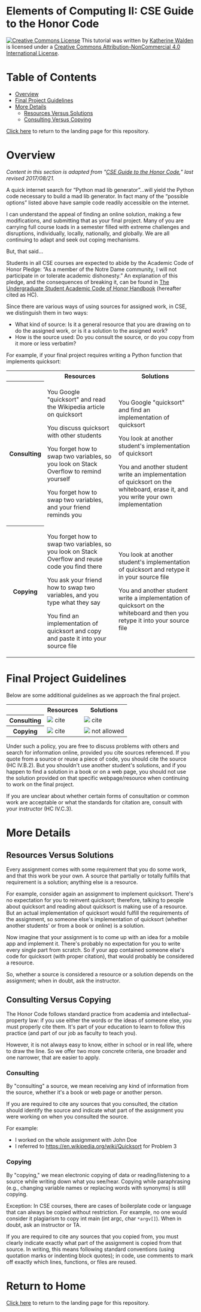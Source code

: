 # Elements of Computing II: CSE Guide to the Honor Code

<a href="http://creativecommons.org/licenses/by-nc/4.0/" rel="license"><img style="border-width: 0;" src="https://i.creativecommons.org/l/by-nc/4.0/88x31.png" alt="Creative Commons License" /></a>
This tutorial was written by <a href="https://github.com/kwaldenphd">Katherine Walden</a> is licensed under a <a href="http://creativecommons.org/licenses/by-nc/4.0/" rel="license">Creative Commons Attribution-NonCommercial 4.0 International License</a>.

# Table of Contents

- [Overview](#overview)
- [Final Project Guidelines](#final-project-guidelines)
- [More Details](#more-details)
  * [Resources Versus Solutions](#resources-versus-solutions)
  * [Consulting Versus Copying](#consulting-versus-copying)

[Click here](https://github.com/kwaldenphd/eoc-final-project-resources) to return to the landing page for this repository.

# Overview

*Content in this section is adapted from "[CSE Guide to the Honor Code](https://cse.nd.edu/undergraduate/cse-guide-to-the-honor-code)," last revised 2017/08/21.*

A quick internet search for “Python mad lib generator”...will yield the Python code necessary to build a mad lib generator. In fact many of the “possible options” listed above have sample code readily accessible on the internet.

I can understand the appeal of finding an online solution, making a few modifications, and submitting that as your final project. Many of you are carrying full course loads in a semester filled with extreme challenges and disruptions, individually, locally, nationally, and globally. We are all continuing to adapt and seek out coping mechanisms.

But, that said...

Students in all CSE courses are expected to abide by the Academic Code of Honor Pledge: “As a member of the Notre Dame community, I will not participate in or tolerate academic dishonesty.” An explanation of this pledge, and the consequences of breaking it, can be found in [The Undergraduate Student Academic Code of Honor Handbook](https://honorcode.nd.edu/) (hereafter cited as HC). 

Since there are various ways of using sources for assigned work, in CSE, we distinguish them in two ways:
- What kind of source: Is it a general resource that you are drawing on to do the assigned work, or is it a solution to the assigned work?
- How is the source used: Do you consult the source, or do you copy from it more or less verbatim?

For example, if your final project requires writing a Python function that implements quicksort:
<table><tr><td></td>
    <th>Resources</th>
    <th>Solutions</th>
    </tr>
    <tr><th>Consulting</th>
        <td> <p>You Google "quicksort" and read the Wikipedia article on quicksort</p>
                <p>You discuss quicksort with other students</p>
                <p>You forget how to swap two variables, so you look on Stack Overflow to remind yourself</p>
                <p>You forget how to swap two variables, and your friend reminds you</p></td>
        <td> <p>You Google "quicksort" and find an implementation of quicksort</p>
                <p>You look at another student's implementation of quicksort</p>
                <p>You and another student write an implementation of quicksort on the whiteboard, erase it, and you write your own implementation</p>
        </td>
    </tr>
    <tr><th>Copying</th>
        <td> <p>You forget how to swap two variables, so you look on Stack Overflow and reuse code you find there</p>
                <p>You ask your friend how to swap two variables, and you type what they say</p>
                <p>You find an implementation of quicksort and copy and paste it into your source file</p>
        </td>
        <td><p>You look at another student's implementation of quicksort and retype it in your source file</p>
            <p>You and another student write a implementation of quicksort on the whiteboard and then you retype it into your source file</p>
        </td>
    </tr>
    </table>

# Final Project Guidelines

Below are some additional guidelines as we approach the final project.  

<table><tr><td></td>
    <th>Resources</th>
    <th>Solutions</th>
    </tr>
    <tr><th>Consulting</th>
        <td><img src="https://via.placeholder.com/15/008000/000000?text=+">  cite</td>
        <td><img src="https://via.placeholder.com/15/008000/000000?text=+">  cite</td>
    </tr>
    <tr><th>Copying</th>
        <td><img src="https://via.placeholder.com/15/008000/000000?text=+">  cite</td>
        <td><img src="https://via.placeholder.com/15/FF0000/000000?text=+">  not allowed</td>
    </tr>
    </table>
    
Under such a policy, you are free to discuss problems with others and search for information online, provided you cite sources referenced. If you quote from a source or reuse a piece of code, you should cite the source (HC IV.B.2). But you shouldn't use another student's solutions, and if you happen to find a solution in a book or on a web page, you should not use the solution provided on that specific webpage/resource when continuing to work on the final project.

If you are unclear about whether certain forms of consultation or common work are acceptable or what the standards for citation are, consult with your instructor (HC IV.C.3).

# More Details

## Resources Versus Solutions

Every assignment comes with some requirement that you do some work, and that this work be your own. A source that partially or totally fulfills that requirement is a solution; anything else is a resource.

For example, consider again an assignment to implement quicksort. There's no expectation for you to reinvent quicksort; therefore, talking to people about quicksort and reading about quicksort is making use of a resource. But an actual implementation of quicksort would fulfill the requirements of the assignment, so someone else's implementation of quicksort (whether another students' or from a book or online) is a solution.

Now imagine that your assignment is to come up with an idea for a mobile app and implement it. There's probably no expectation for you to write every single part from scratch. So if your app contained someone else's code for quicksort (with proper citation), that would probably be considered a resource.

So, whether a source is considered a resource or a solution depends on the assignment; when in doubt, ask the instructor.

## Consulting Versus Copying

The Honor Code follows standard practice from academia and intellectual-property law: if you use either the words or the ideas of someone else, you must properly cite them. It's part of your education to learn to follow this practice (and part of our job as faculty to teach you).

However, it is not always easy to know, either in school or in real life, where to draw the line. So we offer two more concrete criteria, one broader and one narrower, that are easier to apply.

### Consulting

By "consulting" a source, we mean receiving any kind of information from the source, whether it's a book or web page or another person.

If you are required to cite any sources that you consulted, the citation should identify the source and indicate what part of the assignment you were working on when you consulted the source. 

For example:
- I worked on the whole assignment with John Doe
- I referred to https://en.wikipedia.org/wiki/Quicksort for Problem 3

### Copying

By "copying," we mean electronic copying of data or reading/listening to a source while writing down what you see/hear. Copying while paraphrasing (e.g., changing variable names or replacing words with synonyms) is still copying.

Exception: In CSE courses, there are cases of boilerplate code or language that can always be copied without restriction. For example, no one would consider it plagiarism to copy int main (int argc, char `*argv[]`). When in doubt, ask an instructor or TA.

If you are required to cite any sources that you copied from, you must clearly indicate exactly what part of the assignment is copied from that source. In writing, this means following standard conventions (using quotation marks or indenting block quotes); in code, use comments to mark off exactly which lines, functions, or files are reused. 

# Return to Home
[Click here](https://github.com/kwaldenphd/eoc-final-project-resources) to return to the landing page for this repository.
